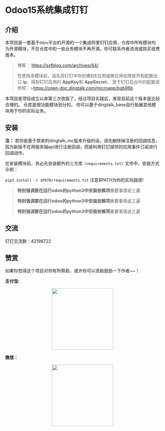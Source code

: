 # Odoo15系统集成钉钉

## 介绍
本项目是一套基于`Odoo`平台的开源的一个集成阿里钉钉应用，仓库中所有模块均为开源模块，不在仓库中的一些业务模块不再开源。你可联系作者咨询或购买收费版本。

> 博客： https://sxfblog.com/archives/64/
>
> 在使用本模块前，请先将钉钉中你创建的E应用或微应用权限放开和配置出口 **ip**，得到钉钉应用的 **AppKey**和 **AppSecret**， 至于钉钉后台中的配置请参照：>https://open-doc.dingtalk.com/microapp/bgb96b 

本项目是项目成立以来第三次改版了，经过项目实践后，发现目前这个版本是比较合理的。 仓库是按功能模块划分的。 你可以基于dingtalk_base自行拓展其他模块用于你的实际业务。

## 安装

**注：** 若你是基于原来的dingtalk_mc版本升级的话，请先删除掉注册的回调信息，因为新版不在用服务端api进行注册回调，而是利用钉钉提供的应用事件订阅进行回调动作。

在安装模块前，务必先安装额外的三方库`（requirements.txt）`文件中，安装方式示例：

 `pip3 install -r $PATH/requirements.txt`  注意$PATH为你的实际路径!


> **特别强调要在运行odoo的python3中安装依赖项**重要事情说三遍
>
> **特别强调要在运行odoo的python3中安装依赖项**重要事情说三遍
>
> **特别强调要在运行odoo的python3中安装依赖项**重要事情说三遍

## 交流

钉钉交流群：42198722

## 赞赏

如果你觉得这个项目对你有所帮助，或许你可以资助鼓励一下作者~~ !

**支付宝:**

<p align="center"><img src="https://sxfblog.com/usr/uploads/2020/12/2096443375.jpeg" alt="" style="max-width:50%;" width="200">
</p>

**微信：**

<p align="center">
  <img src="https://sxfblog.com/usr/uploads/2020/12/358378720.jpeg" alt="" style="max-width:50%;" width="200">
</p>

